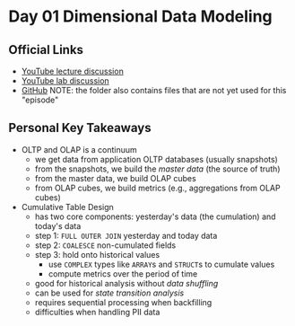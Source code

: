 # Day 01 Dimensional Data Modeling

## Official Links

- [YouTube lecture discussion](https://youtu.be/5U-BbZ9G_xU?si=SLM9Z5p99RoDR6vJ)
- [YouTube lab discussion](https://youtu.be/dWj8VeBEQCc?si=K59v2KuxkqPZtYcM)
- [GitHub](https://github.com/DataExpert-io/data-engineer-handbook/tree/main/bootcamp/materials/1-dimensional-data-modeling)
    NOTE: the folder also contains files that are not yet used for this "episode"

## Personal Key Takeaways

- OLTP and OLAP is a continuum
    - we get data from application OLTP databases (usually snapshots)
    - from the snapshots, we build the *master data* (the source of truth)
    - from the master data, we build OLAP cubes
    - from OLAP cubes, we build metrics (e.g., aggregations from OLAP cubes)
- Cumulative Table Design
    - has two core components: yesterday's data (the cumulation) and today's data
    - step 1: `FULL OUTER JOIN` yesterday and today data
    - step 2: `COALESCE` non-cumulated fields
    - step 3: hold onto historical values
        - use `COMPLEX` types like `ARRAY`s and `STRUCT`s to cumulate values
        - compute metrics over the period of time 
    - good for historical analysis without *data shuffling*
    - can be used for *state transition analysis*
    - requires sequential processing when backfilling
    - difficulties when handling PII data

